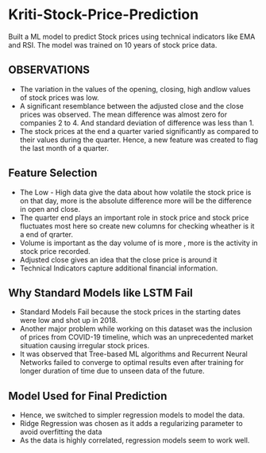 # Kriti-Stock-Price-Prediction

Built a ML model to predict Stock prices using technical indicators like EMA and RSI. The model was trained on 10 years of stock price data.

## OBSERVATIONS
- The variation in the values of the opening, closing, high andlow values of stock prices was low.
- A significant resemblance between the adjusted close and the close prices was observed. The mean difference was almost zero for companies 2 to 4. And standard deviation of difference was less than 1.
- The stock prices at the end a quarter varied significantly as compared to their values during the quarter. Hence, a new feature was created to flag the last month of a quarter.
  
  
## Feature Selection
- The Low - High data give the data about how volatile the stock price is on that day, more is the absolute difference more will be the difference in open and close.
- The quarter end plays an important role in stock price and stock price fluctuates most here so create new columns for checking wheather is it a end of qrarter.
- Volume is important as the day volume of is more , more is the activity in stock price recorded.
- Adjusted close gives an idea that the close price is around it
- Technical Indicators capture additional financial information.
  
## Why Standard Models like LSTM Fail
- Standard Models Fail because the stock prices in the starting dates were low and shot up in 2018.
- Another major problem while working on this dataset was the inclusion of prices from COVID-19 timeline, which was an unprecedented market situation causing irregular stock prices.
- It was observed that Tree-based ML algorithms and Recurrent Neural Networks failed to converge to optimal results even after training for longer duration of time due to unseen data of the future.
  
## Model Used for Final Prediction
- Hence, we switched to simpler regression models to model the data.
- Ridge Regression was chosen as it adds a regularizing parameter to avoid overfitting the data
- As the data is highly correlated, regression models seem to work well.
